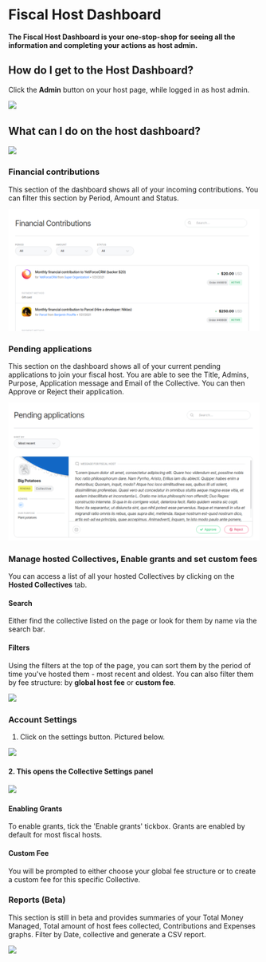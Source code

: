# Fiscal Host Dashboard

**The Fiscal Host Dashboard is your one-stop-shop for seeing all the information and completing your actions as host admin.**

## How do I get to the Host Dashboard?

Click the **Admin** button on your host page, while logged in as host admin.&#x20;

![](../../.gitbook/assets/fiscalhosts\_dashboard\_accessing\_2022-05-2.gif)

## What can I do on the host dashboard?

![](../../.gitbook/assets/fiscalhost\_dashboard\_sections\_2022-05-2.png)

###

### Financial contributions

This section of the dashboard shows all of your incoming contributions. You can filter this section by Period, Amount and Status.&#x20;

![](<../../.gitbook/assets/image (7).png>)

### Pending applications

This section on the dashboard shows all of your current pending applications to join your fiscal host. You are able to see the Title, Admins, Purpose, Application message and Email of the Collective. You can then Approve or Reject their application.&#x20;

![](<../../.gitbook/assets/image (44).png>)

### Manage hosted Collectives, Enable grants and set custom fees

You can access a list of all your hosted Collectives by clicking on the **Hosted Collectives** tab.&#x20;

#### **Search**&#x20;

Either find the collective listed on the page or look for them by name via the search bar.&#x20;

#### **Filters**&#x20;

Using the filters at the top of the page, you can sort them by the period of time you've hosted them - most recent and oldest. You can also filter them by fee structure: by **global host fee** or **custom fee**.

![](../../.gitbook/assets/fiscal-host\_fiscal-host-dashboard\_manage\_collectives\_2020-08-12.png)

### **Account Settings** &#x20;

1. Click on the settings button. Pictured below.&#x20;

![](../../.gitbook/assets/Fiscalhosts\_Dashboard\_accountsettings\_2022-05-11.png)

#### **2.** This opens the Collective Settings panel

![](../../.gitbook/assets/fiscalhost\_dashboard\_collexctivesettings\_2022-05-11.png)

#### **Enabling Grants**&#x20;

To enable grants, tick the 'Enable grants' tickbox. Grants are enabled by default for most fiscal hosts.&#x20;

#### **Custom Fee**

You will be prompted to either choose your global fee structure or to create a custom fee for this specific Collective.&#x20;

### Reports (Beta)

This section is still in beta and provides summaries of your Total Money Managed, Total amount of host fees collected, Contributions and Expenses graphs. Filter by Date, collective and generate a CSV report.

![](../../.gitbook/assets/fiscalhosts\_dashboard\_reports\_2022-05-2.png)
